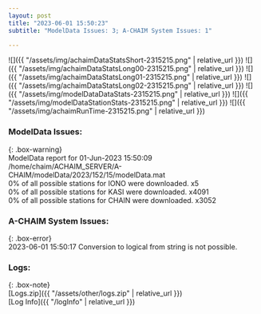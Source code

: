 ```yaml
---
layout: post
title: "2023-06-01 15:50:23"
subtitle: "ModelData Issues: 3; A-CHAIM System Issues: 1"

---
```


![]({{ "/assets/img/achaimDataStatsShort-2315215.png" | relative_url }})
![]({{ "/assets/img/achaimDataStatsLong00-2315215.png" | relative_url }})
![]({{ "/assets/img/achaimDataStatsLong01-2315215.png" | relative_url }})
![]({{ "/assets/img/achaimDataStatsLong02-2315215.png" | relative_url }})
![]({{ "/assets/img/modelDataDataStats-2315215.png" | relative_url }})
![]({{ "/assets/img/modelDataStationStats-2315215.png" | relative_url }})
![]({{ "/assets/img/achaimRunTime-2315215.png" | relative_url }})


### ModelData Issues:  
  
{: .box-warning}  
 ModelData report for 01-Jun-2023 15:50:09   
 /home/chaim/ACHAIM_SERVER/A-CHAIM/modelData/2023/152/15/modelData.mat   
 0% of all possible stations for IONO were downloaded. x5   
 0% of all possible stations for KASI were downloaded. x4091   
 0% of all possible stations for CHAIN were downloaded. x3052   
  
### A-CHAIM System Issues:  
  
{: .box-error}  
2023-06-01 15:50:17 Conversion to logical from string is not possible.  

### Logs:  
  
{: .box-note}  
[Logs.zip]({{ "/assets/other/logs.zip" | relative_url }})  
[Log Info]({{ "/logInfo" | relative_url }})  
